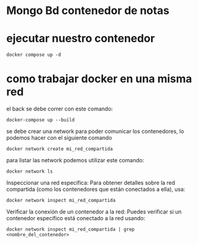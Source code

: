 # Mongo Bd contenedor de notas

# ejecutar nuestro contenedor
```
docker compose up -d
```
# como trabajar docker en una misma red

el back se debe correr con este comando:

```
docker-compose up --build
```

se debe crear una network para poder comunicar los contenedores, lo podemos hacer con el siguiente comando

```
docker network create mi_red_compartida
```

para listar las network podemos utilizar este comando:
```
docker network ls
```

Inspeccionar una red específica: Para obtener detalles sobre la red compartida (como los contenedores que están conectados a ella), usa:
```
docker network inspect mi_red_compartida
```

Verificar la conexión de un contenedor a la red: Puedes verificar si un contenedor específico está conectado a la red usando:
```
docker network inspect mi_red_compartida | grep <nombre_del_contenedor>
```